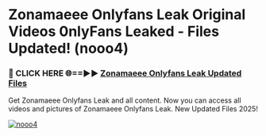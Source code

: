 # Zonamaeee Onlyfans Leak Original Videos 0nlyFans Leaked - Files Updated! (nooo4)

<h3>🔴 CLICK HERE 🌐==►► <a href="https://tinyurl.com/3hn5wdd3" rel="nofollow">Zonamaeee Onlyfans Leak Updated Files</a></h3>

Get Zonamaeee Onlyfans Leak and all content. Now you can access all videos and pictures of Zonamaeee Onlyfans Leak. New Updated Files 2025!

[![nooo4](https://i.imgur.com/4HnBqBT.gif)](https://tinyurl.com/3hn5wdd3)
